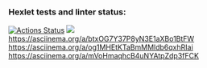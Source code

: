 ### Hexlet tests and linter status:
[![Actions Status](https://github.com/valekgodovan/python-project-lvl1/workflows/hexlet-check/badge.svg)](https://github.com/valekgodovan/python-project-lvl1/actions)
<a href="https://codeclimate.com/github/codeclimate/codeclimate/maintainability"><img src="https://api.codeclimate.com/v1/badges/a99a88d28ad37a79dbf6/maintainability" /></a>
https://asciinema.org/a/btxOG7Y37P8yN3E1aXBo1BtFW
https://asciinema.org/a/og1MHEtKTaBmMMldb6qxhRIai
https://asciinema.org/a/mVoHmaqhcB4uNYAtpZdp3fFCK
